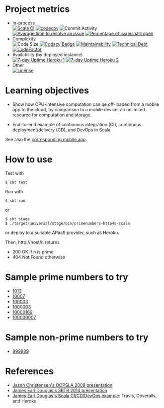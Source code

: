 # Project metrics

- In-process  
[![Scala CI](https://img.shields.io/github/workflow/status/LoyolaChicagoCode/primenumbers-http4s-scala/Scala%20CI)](https://github.com/LoyolaChicagoCode/primenumbers-http4s-scala/actions)
[![codecov](https://img.shields.io/codecov/c/github/LoyolaChicagoCode/primenumbers-http4s-scala)](https://codecov.io/gh/LoyolaChicagoCode/primenumbers-http4s-scala)
![Commit Activity](https://img.shields.io/github/commit-activity/m/LoyolaChicagoCode/primenumbers-http4s-scala)
[![Average time to resolve an issue](http://isitmaintained.com/badge/resolution/LoyolaChicagoCode/primenumbers-http4s-scala.svg)](http://isitmaintained.com/project/LoyolaChicagoCode/primenumbers-http4s-scala "Average time to resolve an issue")
[![Percentage of issues still open](http://isitmaintained.com/badge/open/LoyolaChicagoCode/primenumbers-http4s-scala.svg)](http://isitmaintained.com/project/LoyolaChicagoCode/primenumbers-http4s-scala "Percentage of issues still open")
- Complexity  
![Code Size](https://img.shields.io/github/languages/code-size/LoyolaChicagoCode/primenumbers-http4s-scala)
[![Codacy Badge](https://img.shields.io/codacy/grade/20f5854f50c94a448968683ad33a687f)](https://www.codacy.com/gh/LoyolaChicagoCode/primenumbers-http4s-scala/dashboard?utm_source=github.com&amp;utm_medium=referral&amp;utm_content=LoyolaChicagoCode/primenumbers-http4s-scala&amp;utm_campaign=Badge_Grade)
[![Maintainability](https://img.shields.io/codeclimate/maintainability/LoyolaChicagoCode/primenumbers-http4s-scala)](https://codeclimate.com/github/LoyolaChicagoCode/primenumbers-http4s-scala/maintainability)
[![Technical Debt](https://img.shields.io/codeclimate/tech-debt/LoyolaChicagoCode/primenumbers-http4s-scala)](https://codeclimate.com/github/LoyolaChicagoCode/primenumbers-http4s-scala/trends/technical_debt)
[![CodeFactor](https://img.shields.io/codefactor/grade/github/LoyolaChicagoCode/primenumbers-http4s-scala)](https://www.codefactor.io/repository/github/LoyolaChicagoCode/primenumbers-http4s-scala)
- Availability (by deployed instance)  
[![7-day Uptime Heroku 1](https://img.shields.io/uptimerobot/ratio/7/m786446600-5f6dd44ec992b32e992b9a4e)](https://laufer-primechecker.herokuapp.com/)
[![7-day Uptime Heroku 2](https://img.shields.io/uptimerobot/ratio/7/m786446601-60eff8d20cb712ba914e71bb)](https://laufer-primechecker2.herokuapp.com/)
- Other  
[![License](http://img.shields.io/:license-mit-blue.svg)](http://doge.mit-license.org)

# Learning objectives

- Show how CPU-intensive computation can be off-loaded from a mobile app to
  the cloud, by comparison to a mobile device, an unlimited resource for
  computation and storage.

- End-to-end example of continuous integration (CI), continuous
  deployment/delivery (CD), and DevOps in Scala.

See also the
[corresponding mobile app](https://github.com/LoyolaChicagoCode/primenumbers-android-scala).

# How to use

Test with

    $ sbt test

Run with

    $ sbt run

or

    $ sbt stage
	$ ./target/universal/stage/bin/primenumbers-http4s-scala

or deploy to a suitable APaaS provider, such as Heroku.

Then, http://host/n returns

- 200 OK if n is prime
- 404 Not Found otherwise

# Sample prime numbers to try

- [1013](http://laufer-primechecker.herokuapp.com/1013)
- [10007](http://laufer-primechecker.herokuapp.com/10007)
- [100003](http://laufer-primechecker.herokuapp.com/100003)
- [1000003](http://laufer-primechecker.herokuapp.com/1000003)
- [10000169](http://laufer-primechecker.herokuapp.com/10000169)
- [100000007](http://laufer-primechecker.herokuapp.com/100000007)

# Sample non-prime numbers to try

- [999989](http://laufer-primechecker.herokuapp.com/999989)

# References

- [Jason Christensen's OOPSLA 2009 presentation](http://www.slideshare.net/jasonc411/oopsla-2009-combining-rest-and-cloud-a-practitioners-report)
- [James Earl Douglas's SBTB 2014 presentation](https://www.youtube.com/watch?v=sZYAFWTyOlE)
- [James Earl Douglas's Scala CI/CD/DevOps example](https://github.com/earldouglas/scala-cd): Travis, Coveralls, and Heroku
